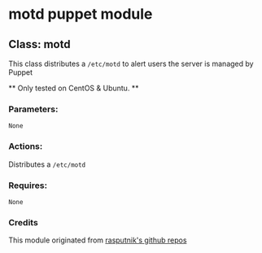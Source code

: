 # motd puppet module  

## Class: motd  

This class distributes a ``/etc/motd`` to alert users the server is managed by Puppet   

** Only tested on CentOS & Ubuntu.  **  

### Parameters:  
	None	

### Actions:  

Distributes a ``/etc/motd``  

### Requires:  
	None  

### Credits  

This module originated from [rasputnik's github repos](http://github.com/rasputnik/babysteps-puppet/tree/master/modules/motd/)  
